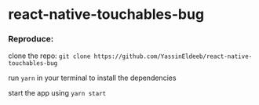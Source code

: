 # react-native-touchables-bug

### Reproduce:

clone the repo: `git clone https://github.com/YassinEldeeb/react-native-touchables-bug`

run `yarn` in your terminal to install the dependencies

start the app using `yarn start`
